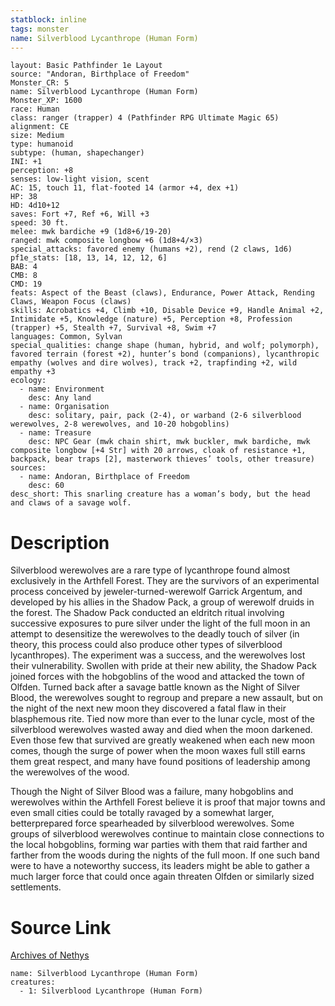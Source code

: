 ```yaml
---
statblock: inline
tags: monster
name: Silverblood Lycanthrope (Human Form)
---
```

```statblock
layout: Basic Pathfinder 1e Layout
source: "Andoran, Birthplace of Freedom"
Monster_CR: 5
name: Silverblood Lycanthrope (Human Form)
Monster_XP: 1600
race: Human
class: ranger (trapper) 4 (Pathfinder RPG Ultimate Magic 65)
alignment: CE
size: Medium
type: humanoid
subtype: (human, shapechanger)
INI: +1
perception: +8
senses: low-light vision, scent
AC: 15, touch 11, flat-footed 14 (armor +4, dex +1)
HP: 38
HD: 4d10+12
saves: Fort +7, Ref +6, Will +3
speed: 30 ft.
melee: mwk bardiche +9 (1d8+6/19-20)
ranged: mwk composite longbow +6 (1d8+4/×3)
special_attacks: favored enemy (humans +2), rend (2 claws, 1d6)
pf1e_stats: [18, 13, 14, 12, 12, 6]
BAB: 4
CMB: 8
CMD: 19
feats: Aspect of the Beast (claws), Endurance, Power Attack, Rending Claws, Weapon Focus (claws)
skills: Acrobatics +4, Climb +10, Disable Device +9, Handle Animal +2, Intimidate +5, Knowledge (nature) +5, Perception +8, Profession (trapper) +5, Stealth +7, Survival +8, Swim +7
languages: Common, Sylvan
special_qualities: change shape (human, hybrid, and wolf; polymorph), favored terrain (forest +2), hunter’s bond (companions), lycanthropic empathy (wolves and dire wolves), track +2, trapfinding +2, wild empathy +3
ecology:
  - name: Environment
    desc: Any land
  - name: Organisation
    desc: solitary, pair, pack (2-4), or warband (2-6 silverblood werewolves, 2-8 werewolves, and 10-20 hobgoblins)
  - name: Treasure
    desc: NPC Gear (mwk chain shirt, mwk buckler, mwk bardiche, mwk composite longbow [+4 Str] with 20 arrows, cloak of resistance +1, backpack, bear traps [2], masterwork thieves’ tools, other treasure)
sources:
  - name: Andoran, Birthplace of Freedom
    desc: 60
desc_short: This snarling creature has a woman’s body, but the head and claws of a savage wolf.
```
# Description
Silverblood werewolves are a rare type of lycanthrope found almost exclusively in the Arthfell Forest. They are the survivors of an experimental process conceived by jeweler-turned-werewolf Garrick Argentum, and developed by his allies in the Shadow Pack, a group of werewolf druids in the forest. The Shadow Pack conducted an eldritch ritual involving successive exposures to pure silver under the light of the full moon in an attempt to desensitize the werewolves to the deadly touch of silver (in theory, this process could also produce other types of silverblood lycanthropes). The experiment was a success, and the werewolves lost their vulnerability. Swollen with pride at their new ability, the Shadow Pack joined forces with the hobgoblins of the wood and attacked the town of Olfden. Turned back after a savage battle known as the Night of Silver Blood, the werewolves sought to regroup and prepare a new assault, but on the night of the next new moon they discovered a fatal flaw in their blasphemous rite. Tied now more than ever to the lunar cycle, most of the silverblood werewolves wasted away and died when the moon darkened. Even those few that survived are greatly weakened when each new moon comes, though the surge of power when the moon waxes full still earns them great respect, and many have found positions of leadership among the werewolves of the wood.

Though the Night of Silver Blood was a failure, many hobgoblins and werewolves within the Arthfell Forest believe it is proof that major towns and even small cities could be totally ravaged by a somewhat larger, betterprepared force spearheaded by silverblood werewolves. Some groups of silverblood werewolves continue to maintain close connections to the local hobgoblins, forming war parties with them that raid farther and farther from the woods during the nights of the full moon. If one such band were to have a noteworthy success, its leaders might be able to gather a much larger force that could once again threaten Olfden or similarly sized settlements.
# Source Link
[Archives of Nethys](https://aonprd.com/MonsterDisplay.aspx?ItemName=Silverblood%20Lycanthrope%20(Human%20Form))
```encounter-table
name: Silverblood Lycanthrope (Human Form)
creatures:
  - 1: Silverblood Lycanthrope (Human Form)
```

